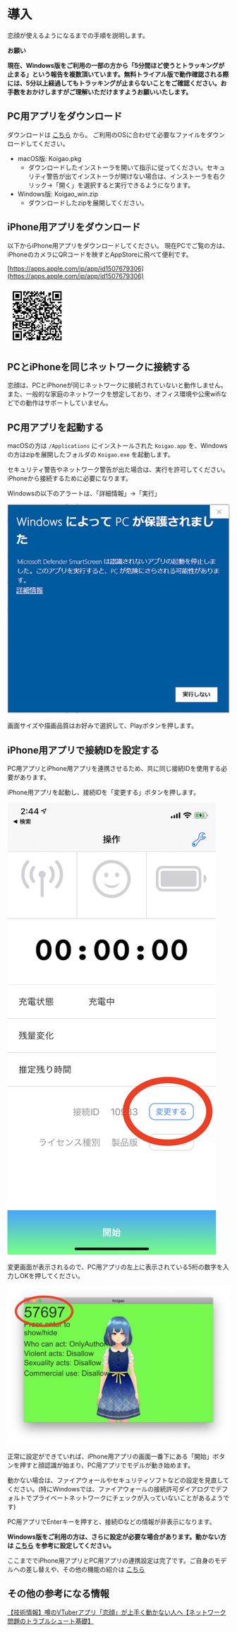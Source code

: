 # 導入

恋顔が使えるようになるまでの手順を説明します。

<p style="font-weight:bold">お願い</p>
<p style="font-weight:bold">現在、Windows版をご利用の一部の方から「5分間ほど使うとトラッキングが止まる」という報告を複数頂いています。無料トライアル版で動作確認される際には、5分以上経過してもトラッキングが止まらないことをご確認ください。お手数をおかけしますがご理解いただけますようお願いいたします。</p>

## PC用アプリをダウンロード

ダウンロードは [こちら](https://github.com/hiragram/koigao-release/releases/latest) から。
ご利用のOSに合わせて必要なファイルをダウンロードしてください。

- macOS版: Koigao.pkg
  - ダウンロードしたインストーラを開いて指示に従ってください。セキュリティ警告が出てインストーラが開けない場合は、インストーラを右クリック→「開く」を選択すると実行できるようになります。
- Windows版: Koigao_win.zip
  - ダウンロードしたzipを展開してください。

## iPhone用アプリをダウンロード

以下からiPhone用アプリをダウンロードしてください。
現在PCでご覧の方は、iPhoneのカメラにQRコードを映すとAppStoreに飛べて便利です。

[https://apps.apple.com/jp/app/id1507679306](https://apps.apple.com/jp/app/id1507679306)

![](images/qrcode_appstore.jpg)

## PCとiPhoneを同じネットワークに接続する

恋顔は、PCとiPhoneが同じネットワークに接続されていないと動作しません。また、一般的な家庭のネットワークを想定しており、オフィス環境や公衆wifiなどでの動作はサポートしていません。

## PC用アプリを起動する

macOSの方は `/Applications` にインストールされた `Koigao.app` を、Windowsの方はzipを展開したフォルダの `Koigao.exe` を起動します。

セキュリティ警告やネットワーク警告が出た場合は、実行を許可してください。iPhoneから接続するために必要になります。

Windowsの以下のアラートは、「詳細情報」→「実行」

![](./images/windows-security-alert-1.png)

画面サイズや描画品質はお好みで選択して、Playボタンを押します。

## iPhone用アプリで接続IDを設定する

PC用アプリとiPhone用アプリを連携させるため、共に同じ接続IDを使用する必要があります。

iPhone用アプリを起動し、接続IDを「変更する」ボタンを押します。

![](images/connection_id_iphone.png)

変更画面が表示されるので、PC用アプリの左上に表示されている5桁の数字を入力しOKを押してください。

![](images/connection_id.png)

正常に設定ができていれば、iPhone用アプリの画面一番下にある「開始」ボタンを押すと顔認識が始まり、PC用アプリでモデルが動き始めます。

動かない場合は、ファイアウォールやセキュリティソフトなどの設定を見直してください。(特にWindowsでは、ファイアウォールの接続許可ダイアログでデフォルトでプライベートネットワークにチェックが入っていないことがあるようです)

PC用アプリでEnterキーを押すと、接続IDなどの情報が非表示になります。

**Windows版をご利用の方は、さらに設定が必要な場合があります。動かない方は [こちら](./windows_setup_bonjour.html) を参考に設定してください。**

ここまででiPhone用アプリとPC用アプリの連携設定は完了です。ご自身のモデルへの差し替えや、その他の機能の紹介は [こちら](./features.html)

## その他の参考になる情報

[【技術情報】噂のVTuberアプリ「恋顔」が上手く動かない人へ【ネットワーク問題のトラブルシュート基礎】](https://note.com/omoi0kane/n/n36fcb0bf3780)

